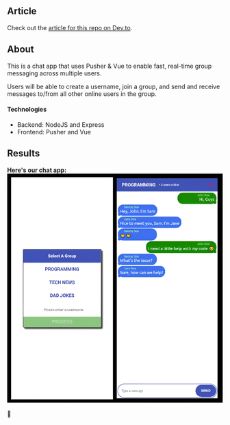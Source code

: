 ## Article
Check out the [article for this repo on Dev.to](https://dev.to/leighola/how-to-create-fast-scalable-group-chat-functionality-with-pusher-and-vue-4i1g).

## About
This is a chat app that uses Pusher & Vue to enable fast, real-time group messaging across multiple users.

Users will be able to create a username, join a group, and send and receive messages to/from all other online users in the group.

#### Technologies
- Backend: NodeJS and Express
- Frontend: Pusher and Vue

## Results <a name="results"></a>
**Here's our chat app:**
![Group Selection Menu - Screenshot](./img/two-screens_enhanced.png)

👋
